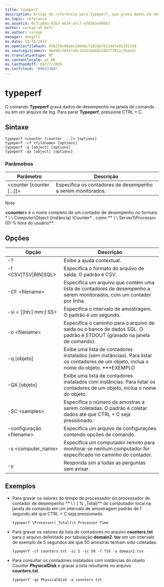 ```yaml
---
title: typeperf
description: Artigo de referência para Typeperf, que grava dados de desempenho na janela de comando ou em um arquivo de log.
ms.topic: reference
ms.assetid: 0c7ca89a-03b3-4626-afcf-ef8565e90043
author: coreyp-at-msft
ms.author: coreyp
manager: dongill
ms.date: 10/16/2017
ms.openlocfilehash: 856279c96a8c1904dcf182dbf613447e02291330
ms.sourcegitcommit: 96d46c702e7a9c3a321bbbb5284f73911c7baa3c
ms.translationtype: MT
ms.contentlocale: pt-BR
ms.lasthandoff: 08/27/2020
ms.locfileid: "89023380"
---
```

# <a name="typeperf"></a>typeperf

O comando **Typeperf** grava dados de desempenho na janela de comando ou em um arquivo de log. Para parar **Typeperf**, pressione CTRL + C.

## <a name="syntax"></a>Sintaxe

```
typeperf <counter [counter ...]> [options]
typeperf -cf <filename> [options]
typeperf -q [object] [options]
typeperf -qx [object] [options]
```

### <a name="parameters"></a>Parâmetros

|Parâmetro|Descrição|
|---------|-----------|
|\<counter [counter […]]>|Especifica os contadores de desempenho a serem monitorados.|

> [!NOTE]
> **\<counter>** é o nome completo de um contador de desempenho no formato * \\ \\ Computer\Object (instância) \Counter* , como ** \\ \\ Server1\Processor (0) \% hora do usuário**.

## <a name="options"></a>Opções

|                   Opção                   |                                                         Descrição                                                          |
|--------------------------------------------|------------------------------------------------------------------------------------------------------------------------------|
|                     -?                     |                                               Exibe a ajuda contextual.                                               |
| -f \<CSV&verbar;TSV&verbar;BIN&verbar;SQL> |                                    Especifica o formato do arquivo de saída. O padrão é CSV.                                     |
|              -CF \<filename>               |              Especifica um arquivo que contém uma lista de contadores de desempenho a serem monitorados, com um contador por linha.               |
|             -si < [[hh:] mm:] SS>             |                                  Especifica o intervalo de amostragem. O padrão é um segundo.                                   |
|               -o \<filename>               |     Especifica o caminho para o arquivo de saída ou o banco de dados SQL. O padrão é STDOUT (gravado na janela de comando).      |
|                -q [objeto]                 | Exibe uma lista de contadores instalados (sem instâncias). Para listar os contadores de um objeto, inclua o nome do objeto. \*\*\*EXEMPLO |
|                -QX [objeto]                |        Exibe uma lista de contadores instalados com instâncias. Para listar os contadores de um objeto, inclua o nome do objeto.        |
|               -SC \<samples>               |             Especifica o número de amostras a serem coletadas. O padrão é coletar dados até que CTRL + C seja pressionado.              |
|            -configuração \<filename>             |                                    Especifica um arquivo de configurações contendo opções de comando.                                     |
|            -s \<computer_name>             |                   Especifica um computador remoto para monitorar se nenhum computador for especificado no caminho do contador.                    |
|                     -y                     |                                        Responda sim a todas as perguntas sem avisar.                                        |

## <a name="examples"></a>Exemplos

- Para gravar os valores do tempo de processador do processador de contador de desempenho ** \\ \\ ( \% _Total)** do computador local na janela de comando em um intervalo de amostragem padrão de 1 segundo até que CTRL + C seja pressionado.
  ```
  typeperf \Processor(_Total)\% Processor Time
  ```
- Para gravar os valores da lista de contadores no arquivo **counters.txt** para o arquivo delimitado por tabulação **domain2. tsv** em um intervalo de exemplo de 5 segundos até que 50 amostras tenham sido coletadas.
  ```
  typeperf -cf counters.txt -si 5 -sc 50 -f TSV -o domain2.tsv
  ```
- Para consultar os contadores instalados com instâncias do objeto Counter **PhysicalDisk** e gravar a lista resultante no arquivo **counters.txt**.
  ```
  typeperf -qx PhysicalDisk -o counters.txt
  ```
